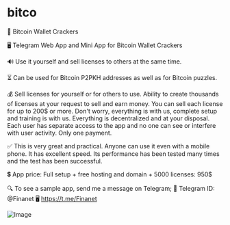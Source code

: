 # bitco 

🔐 Bitcoin Wallet Crackers

🖥️ Telegram Web App and Mini App for Bitcoin Wallet Crackers

🔊 Use it yourself and sell licenses to others at the same time.

⏳ Can be used for Bitcoin P2PKH addresses as well as for Bitcoin puzzles.

💰 Sell licenses for yourself or for others to use.
Ability to create thousands of licenses at your request to sell and earn money.
You can sell each license for up to 200$ or more.
Don't worry, everything is with us, complete setup and training is with us.
Everything is decentralized and at your disposal.
Each user has separate access to the app and no one can see or interfere with user activity.
Only one payment.

✅ This is very great and practical.
Anyone can use it even with a mobile phone.
It has excellent speed.
Its performance has been tested many times and the test has been successful.

💲 App price:
Full setup + free hosting and domain + 5000 licenses: 950$

🔍 To see a sample app, send me a message on Telegram;
🔘 Telegram ID: @Finanet
🖥️ https://t.me/Finanet

![Image](https://github.com/user-attachments/assets/a4d7b817-4e28-4bf8-b6c6-2647c7d9f28a)

